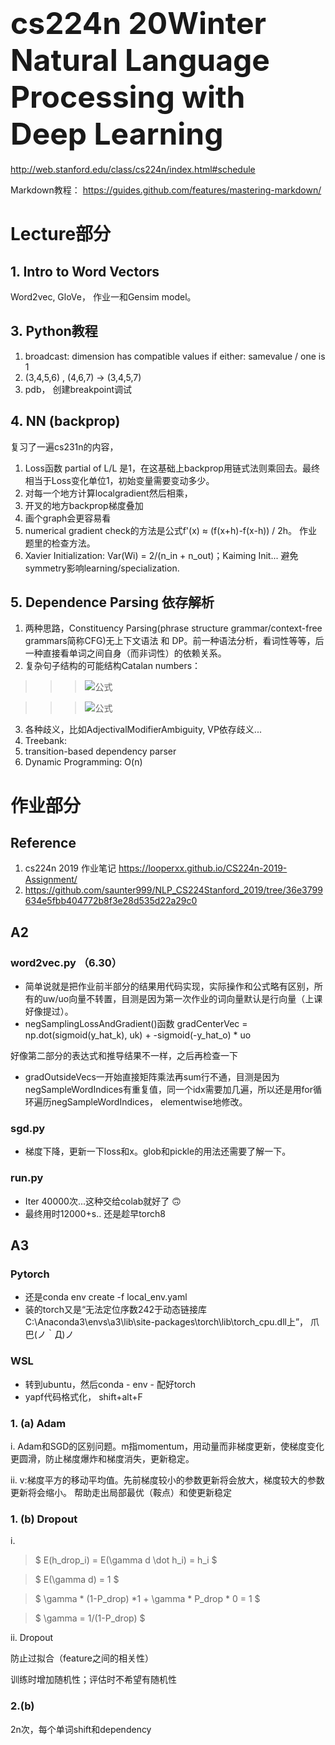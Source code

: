 ﻿# <font size = 36>**cs224n 20Winter Natural Language Processing with Deep Learning**</font>
 http://web.stanford.edu/class/cs224n/index.html#schedule

Markdown教程： https://guides.github.com/features/mastering-markdown/

# Lecture部分
## 1. Intro to Word Vectors
Word2vec, GloVe， 作业一和Gensim model。
## 3. Python教程
1. broadcast: dimension has compatible values if either: samevalue / one is 1
2. (3,4,5,6) , (4,6,7) -> (3,4,5,7)
3. pdb， 创建breakpoint调试

## 4. NN (backprop)
复习了一遍cs231n的内容，
1. Loss函数 partial of L/L 是1，在这基础上backprop用链式法则乘回去。最终相当于Loss变化单位1，初始变量需要变动多少。
2. 对每一个地方计算localgradient然后相乘，
3. 开叉的地方backprop梯度叠加
4. 画个graph会更容易看
5. numerical gradient check的方法是公式f'(x) ≈ (f(x+h)-f(x-h)) / 2h。 作业题里的检查方法。
6. Xavier Initialization: Var(Wi) = 2/(n_in + n_out)；Kaiming Init... 避免symmetry影响learning/specialization.

## 5. Dependence Parsing 依存解析
1. 两种思路，Constituency Parsing(phrase structure grammar/context-free grammars简称CFG)无上下文语法 和 DP。前一种语法分析，看词性等等，后一种直接看单词之间自身（而非词性）的依赖关系。
2. 复杂句子结构的可能结构Catalan numbers：

 >>>![公式](https://wikimedia.org/api/rest_v1/media/math/render/svg/57de4926a69e67cdcdf999030c5ec3c25d97b0c9)
 
 >>>![公式](https://wikimedia.org/api/rest_v1/media/math/render/svg/a9434815d6487cd3786fd39f533175c6ad99c7c6)
3. 各种歧义，比如AdjectivalModifierAmbiguity, VP依存歧义...
4. Treebank: 
5. transition-based dependency parser
6. Dynamic Programming: O(n)



# 作业部分
## Reference
1. cs224n 2019 作业笔记 https://looperxx.github.io/CS224n-2019-Assignment/
2. https://github.com/saunter999/NLP_CS224Stanford_2019/tree/36e3799634e5fbb404772b8f3e28d535d22a29c0

## A2
### word2vec.py （6.30）
- 简单说就是把作业前半部分的结果用代码实现，实际操作和公式略有区别，所有的uw/uo向量不转置，目测是因为第一次作业的词向量默认是行向量（上课好像提过）。
- negSamplingLossAndGradient()函数
    gradCenterVec = np.dot(sigmoid(y_hat_k), uk) + -sigmoid(-y_hat_o) * uo
 
 好像第二部分的表达式和推导结果不一样，之后再检查一下

- gradOutsideVecs一开始直接矩阵乘法再sum行不通，目测是因为negSampleWordIndices有重复值，同一个idx需要加几遍，所以还是用for循环遍历negSampleWordIndices， elementwise地修改。

### sgd.py
- 梯度下降，更新一下loss和x。glob和pickle的用法还需要了解一下。

### run.py
- Iter 40000次...这种交给colab就好了 🙃
- 最终用时12000+s.. 还是趁早torch8


## A3
### Pytorch
- 还是conda env create -f local_env.yaml
- 装的torch又是“无法定位序数242于动态链接库C:\Anaconda3\envs\a3\lib\site-packages\torch\lib\torch_cpu.dll上”， 爪巴(ノ｀Д)ノ
### WSL
- 转到ubuntu，然后conda - env - 配好torch
- yapf代码格式化， shift+alt+F

### 1. (a) Adam

i.	Adam和SGD的区别问题。m指momentum，用动量而非梯度更新，使梯度变化更圆滑，防止梯度爆炸和梯度消失，更新稳定。

ii.	v:梯度平方的移动平均值。先前梯度较小的参数更新将会放大，梯度较大的参数更新将会缩小。 帮助走出局部最优（鞍点）和使更新稳定

### 1. (b) Dropout

i.  
> $ E(h_drop_i) = E(\gamma d \dot h_i) = h_i $

> $ E(\gamma d) = 1 $

> $ \gamma * (1-P_drop) *1 + \gamma * P_drop * 0 = 1 $

> $ \gamma = 1/(1-P_drop) $

ii.  Dropout

防止过拟合（feature之间的相关性）

训练时增加随机性；评估时不希望有随机性

### 2.(b)
2n次，每个单词shift和dependency

